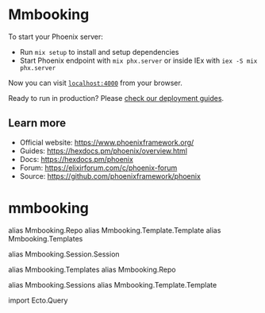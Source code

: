 # Mmbooking

To start your Phoenix server:

  * Run `mix setup` to install and setup dependencies
  * Start Phoenix endpoint with `mix phx.server` or inside IEx with `iex -S mix phx.server`

Now you can visit [`localhost:4000`](http://localhost:4000) from your browser.

Ready to run in production? Please [check our deployment guides](https://hexdocs.pm/phoenix/deployment.html).

## Learn more

  * Official website: https://www.phoenixframework.org/
  * Guides: https://hexdocs.pm/phoenix/overview.html
  * Docs: https://hexdocs.pm/phoenix
  * Forum: https://elixirforum.com/c/phoenix-forum
  * Source: https://github.com/phoenixframework/phoenix
# mmbooking


alias Mmbooking.Repo
alias Mmbooking.Template.Template
alias Mmbooking.Templates

alias Mmbooking.Session.Session

 alias Mmbooking.Templates
  alias Mmbooking.Repo

  alias Mmbooking.Sessions
  alias Mmbooking.Template.Template

  import Ecto.Query
